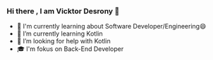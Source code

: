 ### Hi there , I am Vicktor Desrony 👋

<!--
**vldcreation/vldcreation** is a ✨ _special_ ✨ repository because its `README.md` (this file) appears on your GitHub profile.
-->


- 🔭 I'm currently learning about Software Developer/Engineering😄
- 🌱 I’m currently learning Kotlin
- 🤔 I’m looking for help with Kotlin
- 🎓 I'm fokus on Back-End Developer
